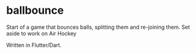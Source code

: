 # ballbounce
 Start of a game that bounces balls, splitting them and re-joining them.  Set aside to work on Air Hockey
 
 Written in Flutter/Dart.
